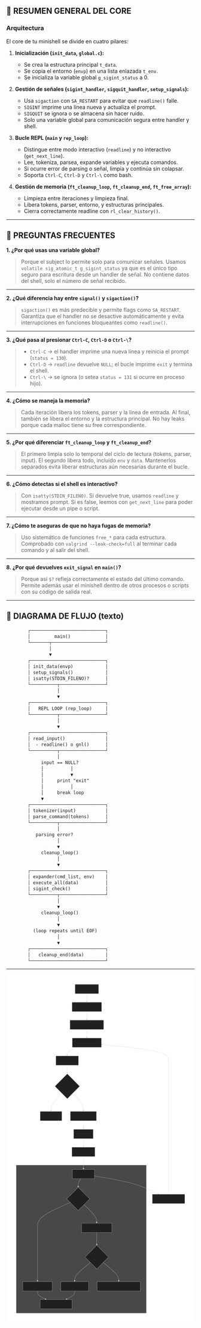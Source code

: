 ## 🧭 RESUMEN GENERAL DEL CORE

### Arquitectura

El core de tu minishell se divide en cuatro pilares:

1. **Inicialización (`init_data`, `global.c`):**

   * Se crea la estructura principal `t_data`.
   * Se copia el entorno (`envp`) en una lista enlazada `t_env`.
   * Se inicializa la variable global `g_sigint_status` a 0.

2. **Gestión de señales (`sigint_handler`, `sigquit_handler`, `setup_signals`):**

   * Usa `sigaction` con `SA_RESTART` para evitar que `readline()` falle.
   * `SIGINT` imprime una línea nueva y actualiza el prompt.
   * `SIGQUIT` se ignora o se almacena sin hacer ruido.
   * Solo una variable global para comunicación segura entre handler y shell.

3. **Bucle REPL (`main` y `rep_loop`):**

   * Distingue entre modo interactivo (`readline`) y no interactivo (`get_next_line`).
   * Lee, tokeniza, parsea, expande variables y ejecuta comandos.
   * Si ocurre error de parsing o señal, limpia y continúa sin colapsar.
   * Soporta `Ctrl-C`, `Ctrl-D` y `Ctrl-\` como bash.

4. **Gestión de memoria (`ft_cleanup_loop`, `ft_cleanup_end`, `ft_free_array`):**

   * Limpieza entre iteraciones y limpieza final.
   * Libera tokens, parser, entorno, y estructuras principales.
   * Cierra correctamente readline con `rl_clear_history()`.

---

## 🧠 PREGUNTAS FRECUENTES

**1. ¿Por qué usas una variable global?**

> Porque el subject lo permite solo para comunicar señales.
> Usamos `volatile sig_atomic_t g_sigint_status` ya que es el único tipo seguro para escritura desde un handler de señal.
> No contiene datos del shell, solo el número de señal recibido.

---

**2. ¿Qué diferencia hay entre `signal()` y `sigaction()`?**

> `sigaction()` es más predecible y permite flags como `SA_RESTART`.
> Garantiza que el handler no se desactive automáticamente y evita interrupciones en funciones bloqueantes como `readline()`.

---

**3. ¿Qué pasa al presionar `Ctrl-C`, `Ctrl-D` o `Ctrl-\`?**

> * `Ctrl-C` → el handler imprime una nueva línea y reinicia el prompt (`status = 130`).
> * `Ctrl-D` → `readline` devuelve `NULL`; el bucle imprime `exit` y termina el shell.
> * `Ctrl-\` → se ignora (o setea `status = 131` si ocurre en proceso hijo).

---

**4. ¿Cómo se maneja la memoria?**

> Cada iteración libera los tokens, parser y la línea de entrada.
> Al final, también se libera el entorno y la estructura principal.
> No hay leaks porque cada malloc tiene su free correspondiente.

---

**5. ¿Por qué diferenciar `ft_cleanup_loop` y `ft_cleanup_end`?**

> El primero limpia solo lo temporal del ciclo de lectura (tokens, parser, input).
> El segundo libera todo, incluido `env` y `data`.
> Mantenerlos separados evita liberar estructuras aún necesarias durante el bucle.

---

**6. ¿Cómo detectas si el shell es interactivo?**

> Con `isatty(STDIN_FILENO)`. Si devuelve true, usamos `readline` y mostramos prompt.
> Si es false, leemos con `get_next_line` para poder ejecutar desde un pipe o script.

---

**7. ¿Cómo te aseguras de que no haya fugas de memoria?**

> Uso sistemático de funciones `free_*` para cada estructura.
> Comprobado con `valgrind --leak-check=full` al terminar cada comando y al salir del shell.

---

**8. ¿Por qué devuelves `exit_signal` en `main()`?**

> Porque así `$?` refleja correctamente el estado del último comando.
> Permite además usar el minishell dentro de otros procesos o scripts con su código de salida real.

---

## 🔄 DIAGRAMA DE FLUJO (texto)

```
        ┌────────────────────────────┐
        │         main()             │
        └───────┬────────────────────┘
                │
                ▼
        ┌────────────────────────────┐
        │ init_data(envp)            │
        │ setup_signals()            │
        │ isatty(STDIN_FILENO)?      │
        └──────────┬─────────────────┘
                   │
                   ▼
        ┌────────────────────────────┐
        │   REPL LOOP (rep_loop)     │
        └──────────┬─────────────────┘
                   │
                   ▼
        ┌────────────────────────────┐
        │ read_input()               │
        │  - readline() o gnl()      │
        └──────────┬─────────────────┘
                   │
             input == NULL?
             │          │
             │          ▼
             │     print "exit"
             │          │
             │     break loop
             ▼
        ┌────────────────────────────┐
        │ tokenizer(input)           │
        │ parse_command(tokens)      │
        └──────────┬─────────────────┘
                   │
           parsing error?
                   │
                   ▼
             cleanup_loop()
                   │
                   ▼
        ┌────────────────────────────┐
        │ expander(cmd_list, env)    │
        │ execute_all(data)          │
        │ sigint_check()             │
        └──────────┬─────────────────┘
                   │
                   ▼
             cleanup_loop()
                   │
                   ▼
          (loop repeats until EOF)
                   │
                   ▼
        ┌────────────────────────────┐
        │   cleanup_end(data)        │
        └────────────────────────────┘
```

---

![alt text](deepseek_mermaid_20251024_e55cfc.svg)

